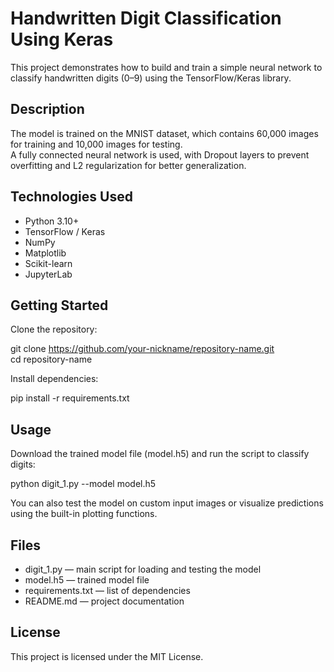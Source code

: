 # Handwritten Digit Classification Using Keras

This project demonstrates how to build and train a simple neural network to classify handwritten digits (0–9) using the TensorFlow/Keras library.

## Description

The model is trained on the MNIST dataset, which contains 60,000 images for training and 10,000 images for testing.  
A fully connected neural network is used, with Dropout layers to prevent overfitting and L2 regularization for better generalization.

## Technologies Used

- Python 3.10+
- TensorFlow / Keras
- NumPy
- Matplotlib
- Scikit-learn
- JupyterLab

## Getting Started

Clone the repository:

git clone https://github.com/your-nickname/repository-name.git  
cd repository-name

Install dependencies:

pip install -r requirements.txt

## Usage

Download the trained model file (model.h5) and run the script to classify digits:

python digit_1.py --model model.h5

You can also test the model on custom input images or visualize predictions using the built-in plotting functions.

## Files

- digit_1.py — main script for loading and testing the model  
- model.h5 — trained model file  
- requirements.txt — list of dependencies  
- README.md — project documentation

## License

This project is licensed under the MIT License.
